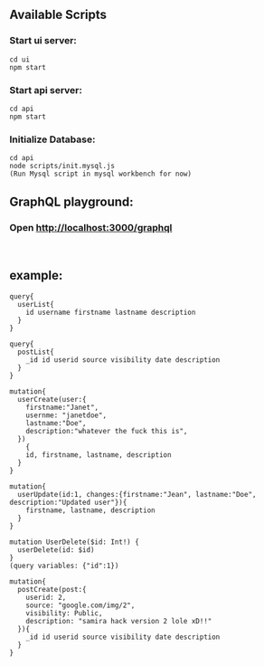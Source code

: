 


## Available Scripts
###  Start ui server:
```
cd ui
npm start
```
###  Start api server:
``` 
cd api
npm start
```

### Initialize Database:

```
cd api
node scripts/init.mysql.js
(Run Mysql script in mysql workbench for now)
```

## GraphQL playground:
### Open [http://localhost:3000/graphql](http://localhost:3000/graphql) 
<br>

## example:

```
query{
  userList{
    id username firstname lastname description
  }
}
```
```
query{
  postList{
    _id id userid source visibility date description
  }
}
```
```
mutation{
  userCreate(user:{
    firstname:"Janet",
    usernme: "janetdoe",
    lastname:"Doe",
    description:"whatever the fuck this is",
  })
    {
    id, firstname, lastname, description
  }
}
```
```
mutation{
  userUpdate(id:1, changes:{firstname:"Jean", lastname:"Doe", description:"Updated user"}){
    firstname, lastname, description
  }
}
```
```
mutation UserDelete($id: Int!) {
  userDelete(id: $id)
}
(query variables: {"id":1})
```


```
mutation{
  postCreate(post:{
    userid: 2,
    source: "google.com/img/2",
    visibility: Public,
    description: "samira hack version 2 lole xD!!"
  }){
    _id id userid source visibility date description
  }
}
```

